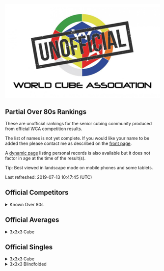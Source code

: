 ![alt text](img/logo.jpg "logo")
## Partial Over 80s Rankings

These are unofficial rankings for the senior cubing community produced from official WCA competition results.

The list of names is not yet complete. If you would like your name to be added then please contact me as described on the [front page](README.md).

A [dynamic page](https://jonatanklosko.github.io/rankings/#/rankings/show?name=Over%2080s%20-%20Official%20PRs&wcaids=2003WESS01,2005TOMO01,2006BERG01,2008JINZ01,2009AOKI01,2009LIXI05,2010ESTE02,2011MICH01,2018DOYL02) listing personal records is also available but it does not factor in age at the time of the result(s).

Tip: Best viewed in landscape mode on mobile phones and some tablets.

Last refreshed: 2019-07-13 10:47:45 (UTC)

<h2 id="competitors">Official Competitors</h2>

<details id="persons">
  <summary>Known Over 80s</summary>
  <table>
    <tr><td><b>Person</b></td><td><b>Speedsolving.com</b></td></tr>
    <tr><td><a href="https://www.worldcubeassociation.org/persons/2010ESTE02">Adelina Estevao</a>, Australia</td><td>?</td></tr>
    <tr><td><a href="https://www.worldcubeassociation.org/persons/2011MICH01">Egon Micheelsen</a>, Denmark, 90+</td><td>?</td></tr>
    <tr><td><a href="https://www.worldcubeassociation.org/persons/2009AOKI01">Haruo Aoki (青木治雄)</a>, Japan</td><td>?</td></tr>
    <tr><td><a href="https://www.worldcubeassociation.org/persons/2005TOMO01">Hideaki Tomoyori (友寄英哲)</a>, Japan</td><td>?</td></tr>
    <tr><td><a href="https://www.worldcubeassociation.org/persons/2006BERG01">Martin Berger</a>, United Kingdom</td><td>?</td></tr>
    <tr><td><a href="https://www.worldcubeassociation.org/persons/2003WESS01">Rune Wesström</a>, Sweden</td><td><a href="https://www.speedsolving.com/members/rune.91">Rune</a></td></tr>
    <tr><td><a href="https://www.worldcubeassociation.org/persons/2018DOYL02">Tom Doyle</a>, United States</td><td><a href="https://www.speedsolving.com/members/old-tom.27350">Old Tom</a></td></tr>
    <tr><td><a href="https://www.worldcubeassociation.org/persons/2009LIXI05">Xinxian Li (李新贤)</a>, China</td><td>?</td></tr>
    <tr><td><a href="https://www.worldcubeassociation.org/persons/2008JINZ01">Zhiwei Jin (金志伟)</a>, China</td><td>?</td></tr>
  </table>
</details>

<h2 id="averages">Official Averages</h2>

<details id="333_avg">
  <summary>3x3x3 Cube</summary>
  <table>
    <tr><td><b>Rank</b></td><td><b>Person</b></td><td><b>Result</b></td></tr>
    <tr><td style="text-align:center">1</td><td><a href="https://www.worldcubeassociation.org/persons/2009AOKI01#333">Haruo Aoki (青木治雄)</a>, Japan</td><td style="text-align:right">35.70</td></tr>
    <tr><td style="text-align:center">2</td><td><a href="https://www.worldcubeassociation.org/persons/2003WESS01#333">Rune Wesström</a>, Sweden</td><td style="text-align:right">41.14</td></tr>
    <tr><td style="text-align:center">3</td><td><a href="https://www.worldcubeassociation.org/persons/2005TOMO01#333">Hideaki Tomoyori (友寄英哲)</a>, Japan</td><td style="text-align:right">46.04</td></tr>
    <tr><td style="text-align:center">4</td><td><a href="https://www.worldcubeassociation.org/persons/2008JINZ01#333">Zhiwei Jin (金志伟)</a>, China</td><td style="text-align:right">1:16.10</td></tr>
    <tr><td style="text-align:center">5</td><td><a href="https://www.worldcubeassociation.org/persons/2010ESTE02#333">Adelina Estevao</a>, Australia</td><td style="text-align:right">1:51.70</td></tr>
    <tr><td style="text-align:center">6</td><td><a href="https://www.worldcubeassociation.org/persons/2006BERG01#333">Martin Berger</a>, United Kingdom</td><td style="text-align:right">2:56.24</td></tr>
    <tr><td style="text-align:center">7</td><td><a href="https://www.worldcubeassociation.org/persons/2018DOYL02#333">Tom Doyle</a>, United States</td><td style="text-align:right">3:19.05</td></tr>
  </table>
</details>

<h2 id="singles">Official Singles</h2>

<details id="333_best">
  <summary>3x3x3 Cube</summary>
  <table>
    <tr><td><b>Rank</b></td><td><b>Person</b></td><td><b>Result</b></td></tr>
    <tr><td style="text-align:center">1</td><td><a href="https://www.worldcubeassociation.org/persons/2009AOKI01#333">Haruo Aoki (青木治雄)</a>, Japan</td><td style="text-align:right">30.02</td></tr>
    <tr><td style="text-align:center">2</td><td><a href="https://www.worldcubeassociation.org/persons/2003WESS01#333">Rune Wesström</a>, Sweden</td><td style="text-align:right">33.34</td></tr>
    <tr><td style="text-align:center">3</td><td><a href="https://www.worldcubeassociation.org/persons/2005TOMO01#333">Hideaki Tomoyori (友寄英哲)</a>, Japan</td><td style="text-align:right">41.14</td></tr>
    <tr><td style="text-align:center">4</td><td><a href="https://www.worldcubeassociation.org/persons/2008JINZ01#333">Zhiwei Jin (金志伟)</a>, China</td><td style="text-align:right">1:12.11</td></tr>
    <tr><td style="text-align:center">5</td><td><a href="https://www.worldcubeassociation.org/persons/2010ESTE02#333">Adelina Estevao</a>, Australia</td><td style="text-align:right">1:23.96</td></tr>
    <tr><td style="text-align:center">6</td><td><a href="https://www.worldcubeassociation.org/persons/2006BERG01#333">Martin Berger</a>, United Kingdom</td><td style="text-align:right">2:20.88</td></tr>
    <tr><td style="text-align:center">7</td><td><a href="https://www.worldcubeassociation.org/persons/2018DOYL02#333">Tom Doyle</a>, United States</td><td style="text-align:right">2:30.49</td></tr>
    <tr><td style="text-align:center">8</td><td><a href="https://www.worldcubeassociation.org/persons/2009LIXI05#333">Xinxian Li (李新贤)</a>, China</td><td style="text-align:right">4:43.52</td></tr>
    <tr><td style="text-align:center">9</td><td><a href="https://www.worldcubeassociation.org/persons/2011MICH01#333">Egon Micheelsen</a>, Denmark, 90+</td><td style="text-align:right">5:52.16</td></tr>
  </table>
</details>

<details id="333bf_best">
  <summary>3x3x3 Blindfolded</summary>
  <table>
    <tr><td><b>Rank</b></td><td><b>Person</b></td><td><b>Result</b></td></tr>
    <tr><td style="text-align:center">1</td><td><a href="https://www.worldcubeassociation.org/persons/2005TOMO01#333bf">Hideaki Tomoyori (友寄英哲)</a>, Japan</td><td style="text-align:right">13:55.00</td></tr>
  </table>
</details>

